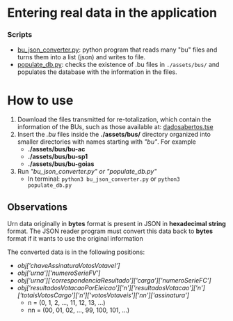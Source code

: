 # Entering real data in the application

### Scripts
- [bu_json_converter.py](./bu_json_converter.py): python program that reads many "bu" files and turns them into a list (json) and writes to file.
- [populate_db.py](./populate_db.py): checks the existence of .bu files in `./assets/bus/` and populates the database with the information in the files.

# How to use

1. Download the files transmitted for re-totalization, which contain the information of the BUs, such as those available at: [dadosabertos.tse](https://dadosabertos.tse.jus.br/dataset/resultados-2022-arquivos-transmitidos-para-totalizacao)
2. Insert the *.bu* files inside the **./assets/bus/** directory organized into smaller directories with names starting with *"bu"*. For example
	- **./assets/bus/bu-ac**
	- **./assets/bus/bu-sp1**
	- **./assets/bus/bu-goias** 
3. Run *"bu_json_converter.py" or "populate_db.py"*
	- In terminal: ```python3 bu_json_converter.py``` or ```python3 populate_db.py```

## Observations

Urn data originally in **bytes** format is present in JSON in **hexadecimal string** format. The JSON reader program must convert this data back to **bytes** format if it wants to use the original information

The converted data is in the following positions:
 -  *obj['chaveAssinaturaVotosVotavel']*
 -  *obj['urna']['numeroSerieFV']*
 -  *obj['urna']['correspondenciaResultado']['carga']['numeroSerieFC']*
 -  *obj['resultadosVotacaoPorEleicao']['n']['resultadosVotacao']['n']['totaisVotosCargo']['n']['votosVotaveis']['nn']['assinatura']*
	 - n = (0, 1, 2, ..., 11, 12, 13, ...)
	 - nn = (00, 01, 02, ..., 99, 100, 101, ...)
